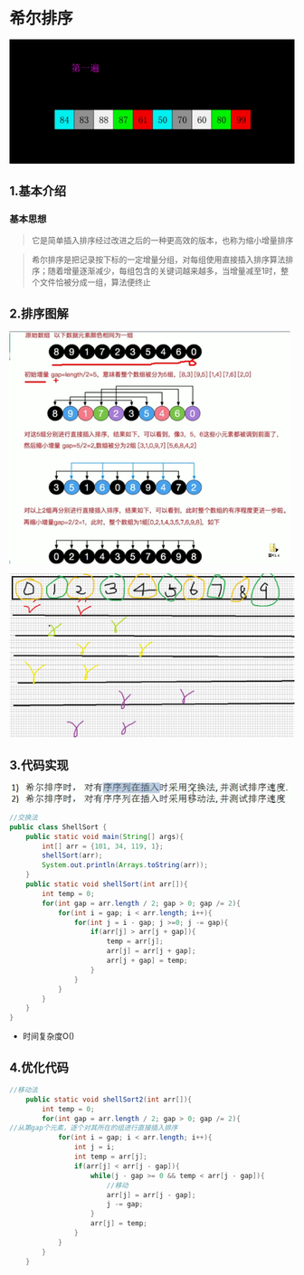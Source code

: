 # 希尔排序

![希尔排序](images/希尔排序-16401758938576.gif)

## 1.基本介绍

### 基本思想

> 它是简单插入排序经过改进之后的一种更高效的版本，也称为缩小增量排序

> 希尔排序是把记录按下标的一定增量分组，对每组使用直接插入排序算法排序；随着增量逐渐减少，每组包含的关键词越来越多，当增量减至1时，整个文件恰被分成一组，算法便终止

## 2.排序图解

![image-20211104203156166](images/image-20211104203156166.png)

![image-20211116185040298](images/image-20211116185040298.png)



## 3.代码实现

![image-20211104203554346](images/image-20211104203554346.png)

```java
//交换法
public class ShellSort {
    public static void main(String[] args){
        int[] arr = {101, 34, 119, 1};
        shellSort(arr);
        System.out.println(Arrays.toString(arr));
    }
    public static void shellSort(int arr[]){
        int temp = 0;
        for(int gap = arr.length / 2; gap > 0; gap /= 2){
            for(int i = gap; i < arr.length; i++){
                for(int j = i - gap; j >=0; j -= gap){
                    if(arr[j] > arr[j + gap]){
                        temp = arr[j];
                        arr[j] = arr[j + gap];
                        arr[j + gap] = temp;
                    }
                }
            }
        }
    }
}
```

- 时间复杂度O()



## 4.优化代码

```java
//移动法
    public static void shellSort2(int arr[]){
        int temp = 0;
        for(int gap = arr.length / 2; gap > 0; gap /= 2){
//从第gap个元素，逐个对其所在的组进行直接插入排序
            for(int i = gap; i < arr.length; i++){
                int j = i;
                int temp = arr[j];
                if(arr[j] < arr[j - gap]){
                    while(j - gap >= 0 && temp < arr[j - gap]){
                        //移动
                        arr[j] = arr[j - gap];
                        j -= gap;
                    }
                    arr[j] = temp;
                }
            }
        }
    }
```
